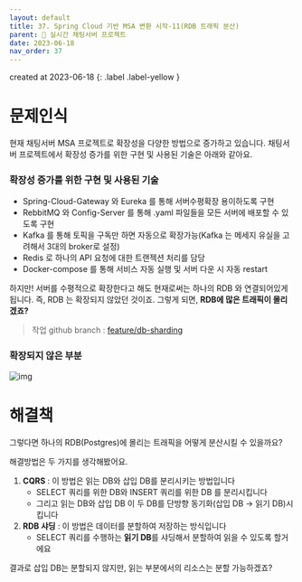 ```yaml
---
layout: default
title: 37. Spring Cloud 기반 MSA 변환 시작-11(RDB 트래픽 분산)
parent: 📌 실시간 채팅서버 프로젝트
date: 2023-06-18
nav_order: 37
---
```


created at 2023-06-18
{: .label .label-yellow }

# 문제인식

현재 채팅서버 MSA 프로젝트로 확장성을 다양한 방법으로 증가하고 있습니다.
채팅서버 프로젝트에서 확장성 증가를 위한 구현 및 사용된 기술은 아래와 같아요.

### 확장성 증가를 위한 구현 및 사용된 기술
* Spring-Cloud-Gateway 와 Eureka 를 통해 서버수평확장 용이하도록 구현
* RebbitMQ 와 Config-Server 를 통해 .yaml 파일들을 모든 서버에 배포할 수 있도록 구현
* Kafka 를 통해 토픽을 구독만 하면 자동으로 확장가능(Kafka 는 메세지 유실을 고려해서 3대의 broker로 설정)
* Redis 로 하나의 API 요청에 대한 트랜젝션 처리를 담당
* Docker-compose 를 통해 서비스 자동 실행 및 서버 다운 시 자동 restart

하지만! 서버를 수평적으로 확장한다고 해도 현재로써는 하나의 RDB 와 연결되어있게 됩니다. 즉, RDB 는 확장되지 않았던 것이죠. 
그렇게 되면, **RDB에 많은 트래픽이 몰리겠죠?**
> 작업 github branch : [feature/db-sharding](https://github.com/ghkdqhrbals/spring-chatting-server/tree/feature/db-sharding)

### 확장되지 않은 부분
![img](../../../assets/img/etc/1.svg)


# 해결책

그렇다면 하나의 RDB(Postgres)에 몰리는 트래픽을 어떻게 분산시킬 수 있을까요?

해결방법은 두 가지를 생각해봤어요.

1. **CQRS** : 이 방법은 읽는 DB와 삽입 DB를 분리시키는 방법입니다
   * SELECT 쿼리를 위한 DB와 INSERT 쿼리를 위한 DB 를 분리시킵니다
   * 그리고 읽는 DB와 삽입 DB 이 두 DB를 단방향 동기화(삽입 DB -> 읽기 DB)시킵니다
2. **RDB 샤딩** : 이 방법은 데이터를 분할하여 저장하는 방식입니다
   * SELECT 쿼리를 수행하는 **읽기 DB**를 샤딩해서 분할하여 읽을 수 있도록 할거에요

결과로 삽입 DB는 분할되지 않지만, 읽는 부분에서의 리소스는 분할 가능하겠죠?